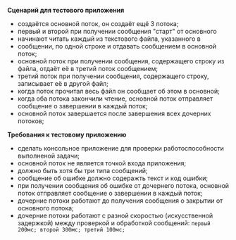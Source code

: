 **Сценарий для тестового приложения**

* создаётся основной поток, он создаёт ещё 3 потока;
* первый и второй при получении сообщения "старт" от основного
* начинают читать каждый из текстового файла, указанного в
* сообщении, по одной строке и отдавать сообщением в основной поток;
* основной поток при получении сообщения, содержащего строку из файла, отдаёт её в третий поток сообщением;
* третий поток при получении сообщения, содержащего строку, записывает её в другой файл;
* когда поток прочитал весь файл он сообщает об этом в основной;
* когда оба потока закончили чтение, основной поток отправляет сообщение о завершении в каждый поток;
* основной поток завершается после завершения всех дочерних потоков;

**Требования к тестовому приложению**

* сделать консольное приложение для проверки работоспособности выполненой задачи;
* основной поток не является точкой входа приложения;
* должно быть хотя бы три типа сообщений;
* сообщение об ошибке должно содеражть текст и код ошибки;
* при получении сообщения об ошибке от дочернего потока, основной поток отправляет сообщение о завершении в каждый поток;
* дочерние потоки работают до получения сообщения о закрытии от основного потока;
* дочерние потоки работают с разной скоростью (искусственной задержкой) между проверкой и обработкой сообщений:
``
первый 200мс;
второй 300мс;
третий 100мс;
``
